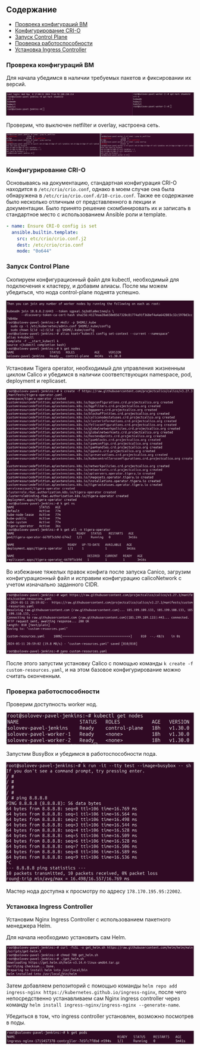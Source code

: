 ## Содержание

- [Проврека конфигураций ВМ](#проврека-конфигураций-вм)
- [Конфигурирование CRI-O](#конфигурирование-cri-o)
- [Запуск Control Plane](#запуск-control-plane)
- [Проверка работоспособности](#проверка-работоспособности)
- [Установка Ingress Controller](#установка-ingress-controller)

### Проврека конфигураций ВМ

Для начала убедимся в наличии требуемых пакетов и фиксировании их версий.

![image](/docs/summary/hw6_pictures/showhold.png)

Проверим, что выключен netfilter и overlay, настроена сеть.

![image](/docs/summary/hw6_pictures/check_configs.png)

### Конфигурирование CRI-O

Основываясь на документацию, стандартная конфигурация CRI-O находится в `/etc/crio/crio.conf`, однако в моем случае она была обнаружена в `/etc/crio/crio.conf.d/10-crio.conf`. Также ее содержание было несколько отличным от представленного в лекции и документации. Было принято решение скомбинировать их и записать в стандартное место с использованием Ansible роли и template.

```yaml
- name: Ensure CRI-O config is set
  ansible.builtin.template:
    src: etc/crio/crio.conf.j2
    dest: /etc/crio/crio.conf
    mode: "0o644"
```

### Запуск Control Plane

Скопируем конфигурационный файл для kubectl, необходимый для подключения к кластеру, и добавим алиасы. После мы можем убедиться, что нода control-plane поднята успешно.

![image](/docs/summary/hw6_pictures/cp_node.png)

Установим Tigera operator, необходимый для управления жизненным циклом Calico и убедимся в наличии соответствующих namespace, pod, deployment и replicaset.

![image](/docs/summary/hw6_pictures/tigera_operator.png)

Во избежание тяжелых правок конфига после запуска Canico, загрузим конфигурационный файл и исправим конфигурацию calicoNetwork с учетом изначально заданного CIDR.

![image](/docs/summary/hw6_pictures/calico_config.png)

После этого запустим установку Calico с помощью команды `k create -f custom-resources.yaml`, и на этом базовое конфигурирование можно считать оконченным.

### Проверка работоспособности

Проверим доступность worker нод.

![image](/docs/summary/hw6_pictures/nodes.png)

Запустим BusyBox и убедимся в работоспособности пода.

![image](/docs/summary/hw6_pictures/busybox.png)

Мастер нода доступна к просмотру по адресу `178.170.195.95:22002`.

### Установка Ingress Controller

Установим Nginx Ingress Controller с использованием пакетного менеджера Helm.

Для начала необходимо установить сам Helm.

![image](/docs/summary/hw6_pictures/helm.png)

Затем добавляем репозиторий с помощью команды `helm repo add ingress-nginx https://kubernetes.github.io/ingress-nginx`, после чего непосредственно устанавливаем сам Nginx ingress controller через команду `helm install ingress-nginx/ingress-nginx --generate-name`.

Убедиться в том, что ingress controller установлен, возможно посмотрев в поды.

![image](/docs/summary/hw6_pictures/pods_with_ingress_controller.png)